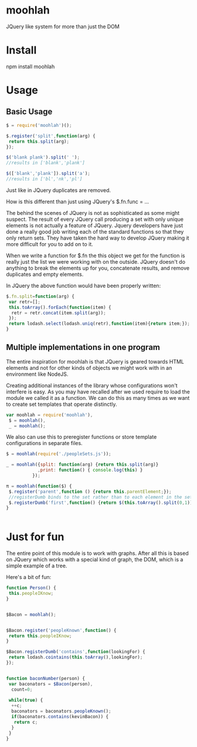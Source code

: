 moohlah
=======

JQuery like system for more than just the DOM

Install
=======
npm install moohlah

Usage
=====

Basic Usage
-----------

```javascript
$ = require('moohlah')();

$.register('split',function(arg) {
 return this.split(arg);
});

$('blank plank').split(' ');
//results in ['blank','plank']

$(['blank','plank']).split('a');
//results in ['bl','nk','pl']
```


Just like in JQuery duplicates are removed.

How is this different than just using JQuery's $.fn.func = ...

The behind the scenes of JQuery is not as sophisticated as some might suspect.
The result of every JQuery call producing a set with only unique elements is not actually a feature of JQuery.  Jquery developers have just done a really good job writing each of the standard functions so that they only return sets.  They have taken the hard way to develop JQuery making it more difficult for you to add on to it.

When we write a function for $.fn the this object we get for the function is really just the list we were working with on the outside.  JQuery doesn't do anything to break the elements up for you, concatenate results, and remove duplicates and empty elements.

In JQuery the above function would have been properly written:

```javascript
$.fn.split=function(arg) {
 var retr=[];
 this.toArray().forEach(function(item) {
  retr = retr.concat(item.split(arg));
 });
 return lodash.select(lodash.uniq(retr),function(item){return item;});
}
```


Multiple implementations in one program
---------------------------------------

The entire inspiration for moohlah is that JQuery is geared towards HTML elements and not for other kinds of objects we might work with in an environment like NodeJS.

Creating additional instances of the library whose configurations won't interfere is easy.  As you may have recalled after we used require to load the module we called it as a function. We can do this as many times as we want to create set templates that operate distinctly.

```javascript
var moohlah = require('moohlah'),
 $ = moohlah(),
 _ = moohlah();
```

We also can use this to preregister functions or store template configurations in separate files.

```javascript
$ = moohlah(require('./peopleSets.js'));

_ = moohlah({split: function(arg) {return this.split(arg)}
            ,print: function() { console.log(this) }
          });

π = moohlah(function($) {
 $.register('parent',function () {return this.parentElement;});
 //registerDumb binds to the set rather than to each element in the set.
 $.registerDumb('first',function() {return $(this.toArray().split(0,1));});
}
  

```


Just for fun
============

The entire point of this module is to work with graphs.  After all this is based on JQuery which works with a special kind of graph, the DOM, which is a simple example of a tree.

Here's a bit of fun:

```javascript
function Person() {
 this.peopleIKnow;
}


$Bacon = moohlah();


$Bacon.register('peopleKnown',function() {
 return this.peopleIKnow;
}

$Bacon.registerDumb('contains',function(lookingFor) {
 return lodash.cointains(this.toArray(),lookingFor);
});


function baconNumber(person) {
 var baconators = $Bacon(person),
  count=0;
  
 while(true) {
  ++c;
  baconators = baconators.peopleKnown();
  if(baconators.contains(kevinBacon)) {
   return c;
  }
 }
}
```
